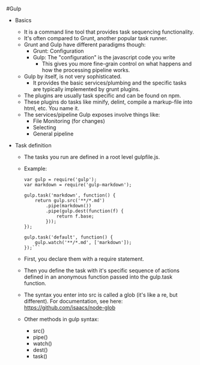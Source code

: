 #Gulp

- Basics
    - It is a command line tool that provides task sequencing functionality.
    - It's often compared to Grunt, another popular task runner.
    - Grunt and Gulp have different paradigms though:
        - Grunt: Configuration
        - Gulp: The "configuration" is the javascript code you write
            - This gives you more fine-grain control on what happens and how the processing pipeline works.
    - Gulp by itself, is not very sophisticated.
        - It provides the basic services/plumbing and the specific tasks are typically implemented by grunt plugins.
    - The plugins are usually task specific and can be found on npm.
    - These plugins do tasks like minify, delint, compile a markup-file into html, etc.  You name it.
    - The services/pipeline Gulp exposes involve things like:
        - File Monitoring (for changes)
        - Selecting
        - General pipeline

- Task definition
    - The tasks you run are defined in a root level gulpfile.js.
    - Example:
    
        ```(javascript)
        var gulp = require('gulp');
        var markdown = require('gulp-markdown');

        gulp.task('markdown', function() {
            return gulp.src('**/*.md')
                .pipe(markdown())
                .pipe(gulp.dest(function(f) {
                    return f.base;
                }));
        });

        gulp.task('default', function() {
            gulp.watch('**/*.md', ['markdown']);
        });```

    - First, you declare them with a require statement.
    - Then you define the task with it's specific sequence of actions defined in an anonymous function passed into the gulp.task function.
    - The syntax you enter into src is called a glob (it's like a re, but different).  For documentation, see here: https://github.com/isaacs/node-glob
    - Other methods in gulp syntax:
        - src()
        - pipe()
        - watch()
        - dest()
        - task()